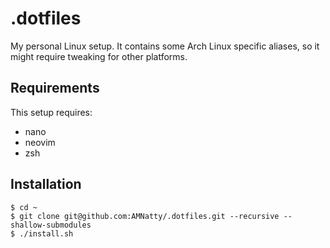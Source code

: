 # .dotfiles

My personal Linux setup. It contains some Arch Linux specific aliases, so it might require tweaking for other platforms.

## Requirements

This setup requires:

* nano
* neovim
* zsh

## Installation

```
$ cd ~
$ git clone git@github.com:AMNatty/.dotfiles.git --recursive --shallow-submodules
$ ./install.sh
```
